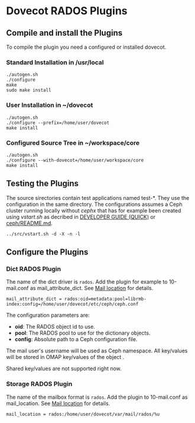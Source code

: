 Dovecot RADOS Plugins
=====================

## Compile and install the Plugins

To compile the plugin you need a configured or installed dovecot.

### Standard Installation in /usr/local

    ./autogen.sh
    ./configure
    make
    sudo make install

### User Installation in ~/dovecot

    ./autogen.sh
    ./configure --prefix=/home/user/dovecot   
    make install

### Configured Source Tree in ~/workspace/core

    ./autogen.sh   
    ./configure --with-dovecot=/home/user/workspace/core 
    make install

## Testing the Plugins

The source sirectories contain test applications named test-*. They use the configuration in the same directory. The configurations assumes a Ceph cluster running locally without _cephx_ that has for example been created using _vstart.sh_ as decribed in [DEVELOPER GUIDE (QUICK)](http://docs.ceph.com/docs/master/dev/quick_guide/) or [ceph/README.md](https://github.com/ceph/ceph/blob/master/README.md). 

    ../src/vstart.sh -d -X -n -l 


## Configure the Plugins

### Dict RADOS Plugin

The name of the dict driver is `rados`. Add the plugin for example to 10-mail.conf as mail\_attribute\_dict. See [Mail location](http://wiki.dovecot.org/Dictionary) for details.  

    mail_attribute_dict = rados:oid=metadata:pool=librmb-index:config=/home/user/dovecot/etc/ceph/ceph.conf

The configuration parameters are:

* **oid**: The RADOS object id to use. 
* **pool**: The RADOS pool to use for the dictionary objects. 
* **config**: Absolute path to a Ceph configuration file.

The mail user's username will be used as Ceph namespace. All key/values will be stored in OMAP key/values of the object <oid>.

Shared key/values are not supported right now.

### Storage RADOS Plugin

The name of the mailbox format is `rados`. Add the plugin to 10-mail.conf as mail_location. See [Mail location](http://wiki.dovecot.org/MailLocation) for details. 

    mail_location = rados:/home/user/dovecot/var/mail/rados/%u

